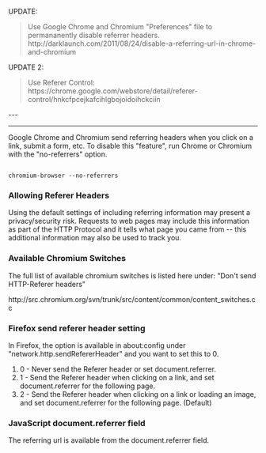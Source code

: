 UPDATE:
<blockquote>
Use Google Chrome and Chromium "Preferences" file to permananently disable referrer headers. http://darklaunch.com/2011/08/24/disable-a-referring-url-in-chrome-and-chromium
</blockquote>

UPDATE 2:
<blockquote>
Use Referer Control: https://chrome.google.com/webstore/detail/referer-control/hnkcfpcejkafcihlgbojoidoihckciin
</blockquote>

<p>---<hr /></p>

<p>Google Chrome and Chromium send referring headers when you click on a link, submit a form, etc. To disable this "feature", run Chrome or Chromium with the "no-referrers" option.</p>

<code>
chromium-browser --no-referrers
</code>

<h3>Allowing Referer Headers</h3>
<p>Using the default settings of including referring information may present a privacy/security risk. Requests to web pages may include this information as part of the HTTP Protocol and it tells what page you came from -- this additional information may also be used to track you.</p>

<h3>Available Chromium Switches</h3>
<p>The full list of available chromium switches is listed here under: "Don't send HTTP-Referer headers"</p>
<p>http://src.chromium.org/svn/trunk/src/content/common/content_switches.cc
</p>

<h3>Firefox send referer header setting</h3>
<p>In Firefox, the option is available in about:config under "network.http.sendRefererHeader" and you want to set this to 0.</p>

<ol>
    <li>0 - Never send the Referer header or set document.referrer.</li>
    <li>1 - Send the Referer header when clicking on a link, and set document.referrer for the following page.</li>
    <li>2 - Send the Referer header when clicking on a link or loading an image, and set document.referrer for the following page. (Default)</li>
</ol>

<h3>JavaScript document.referrer field</h3>
<p>The referring url is available from the document.referrer field.</p>